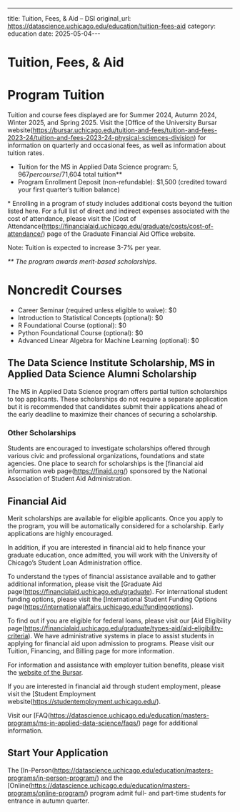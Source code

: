 ---
title: Tuition, Fees, & Aid – DSI
original_url: https://datascience.uchicago.edu/education/tuition-fees-aid
category: education
date: 2025-05-04---

# Tuition, Fees, & Aid

# Program Tuition

Tuition and course fees displayed are for Summer 2024, Autumn 2024, Winter 2025, and Spring 2025. Visit the [Office of the University Bursar website(https://bursar.uchicago.edu/tuition-and-fees/tuition-and-fees-2023-24/tuition-and-fees-2023-24-physical-sciences-division) for information on quarterly and occasional fees, as well as information about tuition rates.

* Tuition for the MS in Applied Data Science program: $5,967 per course/$71,604 total tuition\*\*
* Program Enrollment Deposit (non-refundable): $1,500 (credited toward your first quarter’s tuition balance)

\* Enrolling in a program of study includes additional costs beyond the tuition listed here. For a full list of direct and indirect expenses associated with the cost of attendance, please visit the [Cost of Attendance(https://financialaid.uchicago.edu/graduate/costs/cost-of-attendance/) page of the Graduate Financial Aid Office website.

Note: Tuition is expected to increase 3-7% per year.

*\*\* The program awards merit-based scholarships.*

# Noncredit Courses

* Career Seminar (required unless eligible to waive): $0
* Introduction to Statistical Concepts (optional): $0
* R Foundational Course (optional): $0
* Python Foundational Course (optional): $0
* Advanced Linear Algebra for Machine Learning (optional): $0

## The Data Science Institute Scholarship, MS in Applied Data Science Alumni Scholarship

The MS in Applied Data Science program offers partial tuition scholarships to top applicants. These scholarships do not require a separate application but it is recommended that candidates submit their applications ahead of the early deadline to maximize their chances of securing a scholarship.

### Other Scholarships

Students are encouraged to investigate scholarships offered through various civic and professional organizations, foundations and state agencies. One place to search for scholarships is the [financial aid information web page(https://finaid.org/) sponsored by the National Association of Student Aid Administration.

## Financial Aid

Merit scholarships are available for eligible applicants. Once you apply to the program, you will be automatically considered for a scholarship. Early applications are highly encouraged.

In addition, if you are interested in financial aid to help finance your graduate education, once admitted, you will work with the University of Chicago’s Student Loan Administration office.

To understand the types of financial assistance available and to gather additional information, please visit the [Graduate Aid page(https://financialaid.uchicago.edu/graduate). For international student funding options, please visit the [International Student Funding Options page(https://internationalaffairs.uchicago.edu/fundingoptions).

To find out if you are eligible for federal loans, please visit our [Aid Eligibility page(https://financialaid.uchicago.edu/graduate/types-aid/aid-eligibility-criteria). We have administrative systems in place to assist students in applying for financial aid upon admission to programs. Please visit our Tuition, Financing, and Billing page for more information.

For information and assistance with employer tuition benefits, please visit the [website of the Bursar](http://bursar.uchicago.edu/).

If you are interested in financial aid through student employment, please visit the [Student Employment website(https://studentemployment.uchicago.edu/).

Visit our [FAQ(https://datascience.uchicago.edu/education/masters-programs/ms-in-applied-data-science/faqs/) page for additional information.

## Start Your Application

The [In-Person(https://datascience.uchicago.edu/education/masters-programs/in-person-program/) and the [Online(https://datascience.uchicago.edu/education/masters-programs/online-program/) program admit full- and part-time students for entrance in autumn quarter.
